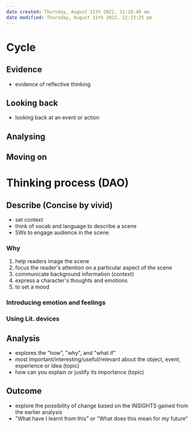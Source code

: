 ```yaml
---
date created: Thursday, August 11th 2022, 11:18:49 am
date modified: Thursday, August 11th 2022, 12:13:25 pm
---
```


# Cycle 

## Evidence

- evidence of reflective thinking

## Looking back

- looking back at an event or action

## Analysing

## Moving on

# Thinking process (DAO)

## Describe (Concise by vivid)

- set context
- think of vocab and language to describe a scene
- 5Ws to engage audience in the scene

### Why

1. help readers image the scene
2. focus the reader's attention on a particular aspect of the scene
3. communicate background information (context)
4. express a character's thoughts and emotions
5. to set a mood

### Introducing emotion and feelings

### Using Lit. devices

## Analysis

- explores the "how", "why", and "what if"
- most important/interesting/useful/relevant about the object, event, experience or idea (topic)
- how can you explain or justify its importance (topic)

## Outcome

- explore the possibility of change based on the INSIGHTS gained from the earlier analysis
- "What have I learnt from this" or "What does this mean for my future"